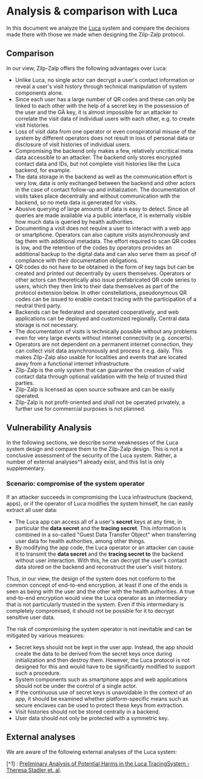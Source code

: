 # Analysis & comparison with Luca

In this document we analyze the [Luca](https://www.luca-app.de) system and compare the decisions made there with those we made when designing the Zilp-Zalp protocol.

## Comparison

In our view, Zilp-Zalp offers the following advantages over Luca:

* Unlike Luca, no single actor can decrypt a user's contact information or reveal a user's visit history through technical manipulation of system components alone.
* Since each user has a large number of QR codes and these can only be linked to each other with the help of a secret key in the possession of the user and the GÄ key, it is almost impossible for an attacker to correlate the visit data of individual users with each other, e.g. to create visit histories.
* Loss of visit data from one operator or even conspiratorial misuse of the system by different operators does not result in loss of personal data or disclosure of visit histories of individual users.
* Compromising the backend only makes a few, relatively uncritical meta data accessible to an attacker. The backend only stores encrypted contact data and IDs, but not complete visit histories like the Luca backend, for example.
* The data storage in the backend as well as the communication effort is very low, data is only exchanged between the backend and other actors in the case of contact follow-up and initialization. The documentation of visits takes place decentrally and without communication with the backend, so no meta data is generated for visits.
* Abusive querying of large amounts of data is easy to detect. Since all queries are made available via a public interface, it is externally visible how much data is queried by health authorities.
* Documenting a visit does not require a user to interact with a web app or smartphone. Operators can also capture visits asynchronously and tag them with additional metadata. The effort required to scan QR codes is low, and the retention of the codes by operators provides an additional backup to the digital data and can also serve them as proof of compliance with their documentation obligations.
* QR codes do not have to be obtained in the form of key tags but can be created and printed out decentrally by users themselves. Operators or other actors can theoretically also issue prefabricated QR code series to users, which they then link to their data themselves as part of the protocol extension below. In other constellations, pseudonymous QR codes can be issued to enable contact tracing with the participation of a neutral third party.
* Backends can be federated and operated cooperatively, and web applications can be deployed and customized regionally. Central data storage is not necessary.
* The documentation of visits is technically possible without any problems even for very large events without internet connectivity (e.g. concerts).
* Operators are not dependent on a permanent internet connection, they can collect visit data asynchronously and process it e.g. daily. This makes Zilp-Zalp also usable for localities and events that are located away from a functional internet infrastructure.
* Zilp-Zalp is the only system that can guarantee the creation of valid contact data through optional validation with the help of trusted third parties.
* Zilp-Zalp is licensed as open source software and can be easily operated.
* Zilp-Zalp is not profit-oriented and shall not be operated privately, a further use for commercial purposes is not planned.

## Vulnerability Analysis

In the following sections, we describe some weaknesses of the Luca system design and compare them to the Zilp-Zalp design. This is not a conclusive assessment of the security of the Luca system. Rather, a number of external analyses^1 already exist, and this list is only supplementary.

### Scenario: compromise of the system operator

If an attacker succeeds in compromising the Luca infrastructure (backend, apps), or if the operator of Luca modifies the system himself, he can easily extract all user data:

* The Luca app can access all of a user's **secret** keys at any time, in particular the **data secret** and the **tracing secret**. This information is combined in a so-called "Guest Data Transfer Object" when transferring user data for health authorities, among other things.
* By modifying the app code, the Luca operator or an attacker can cause it to transmit the **data secret** and the **tracing secret to** the backend without user interaction. With this, he can decrypt the user's contact data stored on the backend and reconstruct the user's visit history.

Thus, in our view, the design of the system does not conform to the common concept of end-to-end encryption, at least if one of the ends is seen as being with the user and the other with the health authorities. A true end-to-end encryption would view the Luca operator as an intermediary that is not particularly trusted in the system. Even if this intermediary is completely compromised, it should not be possible for it to decrypt sensitive user data.

The risk of compromising the system operator is not inevitable and can be mitigated by various measures:

* Secret keys should not be kept in the user app. Instead, the app should create the data to be derived from the secret keys once during initialization and then destroy them. However, the Luca protocol is not designed for this and would have to be significantly modified to support such a procedure.
* System components such as smartphone apps and web applications should not be under the control of a single actor.
* If the continuous use of secret keys is unavoidable in the context of an app, it should be examined whether platform-specific means such as secure enclaves can be used to protect these keys from extraction.
* Visit histories should not be stored centrally in a backend.
* User data should not only be protected with a symmetric key.

## External analyses

We are aware of the following external analyses of the Luca system:

[^1] : [Preliminary Analysis of Potential Harms in the Luca TracingSystem - Theresa Stadler et. al](https://arxiv.org/pdf/2103.11958.pdf).</md-list>

